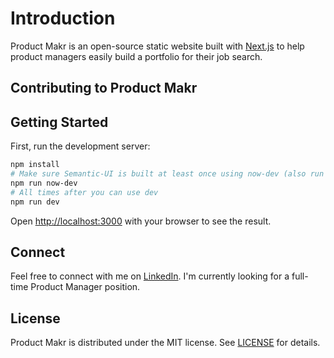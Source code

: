 # Introduction

Product Makr is an open-source static website built with [Next.js](https://nextjs.org/) to help product managers easily build a portfolio for their job search.

## Contributing to Product Makr


## Getting Started

First, run the development server:

```bash
npm install
# Make sure Semantic-UI is built at least once using now-dev (also run this anytime you change the global Semantic site.variables file)
npm run now-dev
# All times after you can use dev
npm run dev
```

Open [http://localhost:3000](http://localhost:3000) with your browser to see the result.

## Connect

Feel free to connect with me on [LinkedIn](https://linkedin.com/in/renedeanda). I'm currently looking for a full-time Product Manager position.

## License
Product Makr is distributed under the MIT license. See [LICENSE](https://github.com/renedeanda/product-makr/blob/master/LICENSE.md) for details.
